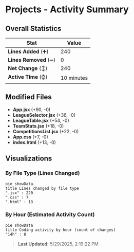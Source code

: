 # Projects - Activity Summary 

## Overall Statistics

| Stat                   | Value                                                             |
| ---------------------- | ----------------------------------------------------------------- |
| **Lines Added** (➕)   | 240                                          |
| **Lines Removed** (➖) | 0                                        |
| **Net Change** (↕)    | 240                |
| **Active Time** (⌚)   | 10 minutes |


## Modified Files
- **App.jsx** (+90, -0)
- **LeagueSelector.jsx** (+36, -0)
- **LeagueTable.jsx** (+54, -0)
- **TeamStats.jsx** (+18, -0)
- **CompetitionsList.jsx** (+22, -0)
- **App.css** (+7, -0)
- **index.html** (+13, -0)

## Visualizations

### By File Type (Lines Changed)

```mermaid
pie showData
title Lines changed by file type
".jsx" : 220
".css" : 7
".html" : 13
```

### By Hour (Estimated Activity Count)

```mermaid
pie showData
title Coding activity by hour (count of changes)
"14h" : 8
```


> **Last Updated:** 5/29/2025, 2:19:22 PM